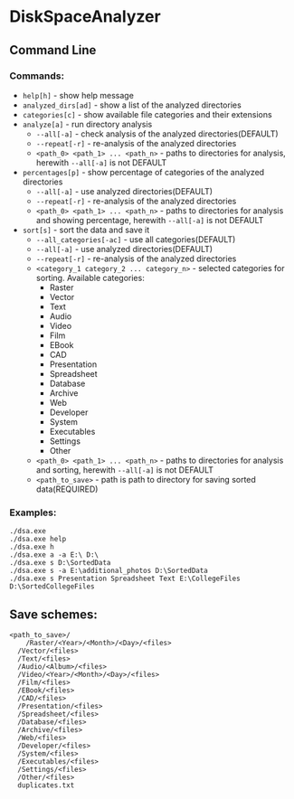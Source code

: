 # DiskSpaceAnalyzer

## Command Line
### Commands:
- `help[h]` - show help message
- `analyzed_dirs[ad]` - show a list of the analyzed directories
- `categories[c]` - show available file categories and their extensions
- `analyze[a]` - run directory analysis 
  - `--all[-a]` - check analysis of the analyzed directories(DEFAULT)
  - `--repeat[-r]` - re-analysis of the analyzed directories
  - `<path_0> <path_1> ... <path_n>` - paths to directories for analysis, herewith `--all[-a]` is not DEFAULT
- `percentages[p]` - show percentage of categories of the analyzed directories
  - `--all[-a]` - use analyzed directories(DEFAULT)
  - `--repeat[-r]` - re-analysis of the analyzed directories
  - `<path_0> <path_1> ... <path_n>` - paths to directories for analysis and showing percentage, herewith `--all[-a]` is not DEFAULT
- `sort[s]` - sort the data and save it
  - `--all_categories[-ac]` - use all categories(DEFAULT)
  - `--all[-a]` - use analyzed directories(DEFAULT)
  - `--repeat[-r]` - re-analysis of the analyzed directories
  - `<category_1 category_2 ... category_n>` - selected categories for sorting. Available categories:
    - Raster
    - Vector
    - Text
    - Audio
    - Video
    - Film
    - EBook
    - CAD
    - Presentation
    - Spreadsheet
    - Database
    - Archive
    - Web
    - Developer
    - System
    - Executables
    - Settings
    - Other
  - `<path_0> <path_1> ... <path_n>` - paths to directories for analysis and sorting, herewith `--all[-a]` is not DEFAULT
  -  `<path_to_save>` - path is path to directory for saving sorted data(REQUIRED)
### Examples:
```
./dsa.exe
./dsa.exe help
./dsa.exe h
./dsa.exe a -a E:\ D:\
./dsa.exe s D:\SortedData
./dsa.exe s -a E:\additional_photos D:\SortedData
./dsa.exe s Presentation Spreadsheet Text E:\CollegeFiles D:\SortedCollegeFiles
```
## Save schemes:
```
<path_to_save>/
	/Raster/<Year>/<Month>/<Day>/<files>
  /Vector/<files>
  /Text/<files>
  /Audio/<Album>/<files>
  /Video/<Year>/<Month>/<Day>/<files>
  /Film/<files>
  /EBook/<files>
  /CAD/<files>
  /Presentation/<files>
  /Spreadsheet/<files>
  /Database/<files>
  /Archive/<files>
  /Web/<files>
  /Developer/<files>
  /System/<files>
  /Executables/<files>
  /Settings/<files>
  /Other/<files>
  duplicates.txt
```